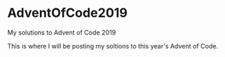 # AdventOfCode2019
My solutions to Advent of Code 2019

This is where I will be posting my soltions to this year's Advent of Code.
